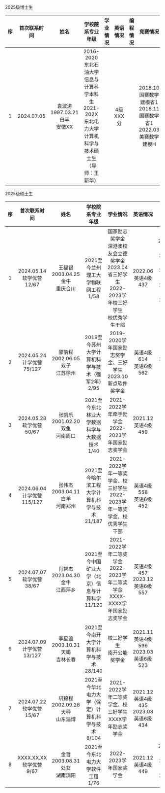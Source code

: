 2025级博士生

序|首次联系时间|姓名|学校院系专业年级|学业情况|英语情况|编程情况|竞赛情况
:-:|:-:|:-:|:-:|:-:|:-:|:-:|:-:
1|2024.07.05|袁波涛<BR>1997.03.21白羊<BR>安徽XX|2016-2020东北石油大学信息与计算科学本科生<BR>2021-202X东北电力大学计算机科学与技术硕士生（导师：王新华）||4级XXX分||2018.10国赛数学建模省1<BR>2018.11国赛数学省1<BR>2022.03美赛数学建模H

2025级硕士生

序|首次联系时间|姓名|学校院系专业年级|学业情况|英语情况|编程情况|竞赛情况
:-:|:-:|:-:|:-:|:-:|:-:|:-:|:-:
1|2024.05.14<BR>软学优营12/67|王福银<BR>2003.04.25金牛<BR>重庆合川|2021至今兰州理工大学物联网工程1/58|国家励志奖学金<BR>深港澳校友会立德奖学金<BR>2023.04省三好学生<BR>2022-2023学年校三好学生<BR>校优秀学生干部|2022.06英语4级437|2023.06ICPC邀请赛银牌<BR>2023.06蓝桥杯国3<BR>2023.04蓝桥杯大赛省1<BR>2024.04蓝桥杯省1<BR>2024.04天梯赛团体国3、团队省1|2023.11国赛数学建模国2<BR>2024.01国赛数学建模省特
2|2024.05.24<BR>计学优营75/127|邵前程<BR>2002.06.05双子<BR>江苏徐州|2019至今苏州大学计算机科学与技术（强军2年）2/95|2019-2020学年国家励志奖学金、三好学生<BR>2023.10新点软件奖学金|英语4级614<BR>英语6级562|2024.04蓝桥杯省1
3|2024.05.28<BR>软学优营50/67|张凯乐<BR>2001.02.20双鱼<BR>河南周口|2021至今东北林业大学数据科学与大数据技术1/40|2021-2022学年牵手励学金<BR>2022-2023学年国家励志奖学金|2021.12英语4级459||2024.05电子商务三创赛省1
4|2024.06.04<BR>计学优营115/127|张伟杰<BR>2003.04.11白羊<BR>河南郑州|2021至今哈尔滨工程大学计算机科学与技术21/187|2021-2022学年一等奖学金、校三好学生<BR>2022-2023学年一等奖学金、校优秀学生干部|英语4级558<BR>英语6级452||2023.12国赛数学建模省1<BR>2024.05计算机设计大赛省1
5|2024.07.07<BR>软学优营38/67|肖智杰<BR>2023.04.30金牛<BR>江西萍乡|2021至今中国矿业大学（北京）信息与计算科学11/120|2021-2022学年二等奖学金<BR>2022-2023学年二等奖学金<BR>XXXX-XXXX学年国家励志奖学金|英语4级457<BR>2023.12英语6级557||2023.09国赛数学建模省1
6|2024.07.09<BR>计学优营13/127|李星谊<BR>2003.10.31天蝎<BR>吉林长春|2021至今南开大学计算机科学与技术28/140|校三好学生<BR>南开公能奖学金|2021.11英语4级596<BR>2023.03英语6级523||2022.07国赛数学省1
7|2024.07.22<BR>软学优营15/67|巩锦程<BR>2002.09.28天秤<BR>山东淄博|2021至今华北电力大学（保定）计算机科学与技术8/104|2021-2022学年二等奖学金、校三好学生<BR>XXXX学年励志奖学金|2021.12英语4级435<BR>2023.03英语6级434||2024.XX美赛数学建模M（2人组队）
8|XXXX.XX.XX<BR>软学优营9/67|金哲<BR>2003.08.31处女<BR>湖南浏阳|2021至今东北电力大学软件工程1/76|2022-2023学年国家奖学金|2021.12英语4级449|2024.05ICPC邀请赛铜牌<BR>2024.04蓝桥杯省1<BR>2024.04天梯赛团体国3|2023.12国赛数学建模省1
